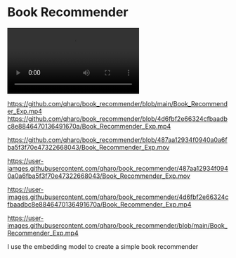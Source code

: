 # Book Recommender


<video src="https://user-images.githubusercontent.com/qharo/book_recommender/main/Book_Recommender_Exp.mp4" controls="controls" style="max-width: 730px;">
</video>

https://github.com/qharo/book_recommender/blob/main/Book_Recommender_Exp.mp4
https://github.com/qharo/book_recommender/blob/4d6fbf2e66324cfbaadbc8e8846470136491670a/Book_Recommender_Exp.mp4

https://github.com/qharo/book_recommender/blob/487aa12934f0940a0a6fba5f3f70e47322668043/Book_Recommender_Exp.mov


https://user-iamges.githubusercontent.com/qharo/book_recommender/487aa12934f0940a0a6fba5f3f70e47322668043/Book_Recommender_Exp.mov


https://user-images.githubusercontent.com/qharo/book_recommender/4d6fbf2e66324cfbaadbc8e8846470136491670a/Book_Recommender_Exp.mp4

https://user-images.githubusercontent.com/qharo/book_recommender/blob/main/Book_Recommender_Exp.mp4

I use the embedding model to create a simple book recommender
